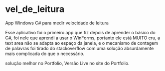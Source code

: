 # vel_de_leitura
App Windows C# para medir velocidade de leitura

Esse aplicativo foi o primeiro app que fiz depois de aprender o básico do C#, foi nele que aprendi a usar o WinForms, portanto ele está MUITO cru, a text area não se adapta ao espaço da janela, e o mecanismo de contagem de palavras foi tirado do stackoverflow com uma solução absurdamente mais complicada do que o necessário.

solução melhor no Portfolio, Versão Live no site do Portfolio.
